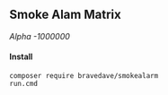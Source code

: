 ## Smoke Alam Matrix

_Alpha -1000000_

#### Install
```
composer require bravedave/smokealarm
run.cmd
```

